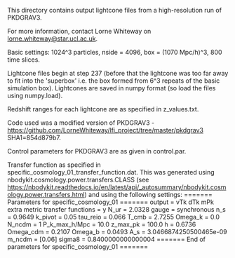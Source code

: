 This directory contains output lightcone files from a high-resolution run of PKDGRAV3.

For more information, contact Lorne Whiteway on lorne.whiteway@star.ucl.ac.uk.

Basic settings: 1024^3 particles, nside = 4096, box = (1070 Mpc/h)^3, 800 time slices.

Lightcone files begin at step 237 (before that the lightcone was too far away to fit into the 'superbox' i.e. the box formed from 6^3 repeats of the basic simulation box). Lightcones are saved in numpy format (so load the files using numpy.load).

Redshift ranges for each lightcone are as specified in z_values.txt.

Code used was a modified version of PKDGRAV3 - https://github.com/LorneWhiteway/lfi_project/tree/master/pkdgrav3 SHA1=854d879b7.

Control parameters for PKDGRAV3 are as given in control.par.

Transfer function as specified in specific_cosmology_01_transfer_function.dat. This was generated using nbodykit.cosmology.power.transfers.CLASS (see https://nbodykit.readthedocs.io/en/latest/api/_autosummary/nbodykit.cosmology.power.transfers.html) and using the following settings:
======= Parameters for specific_cosmology_01 =======
output = vTk dTk mPk
extra metric transfer functions = y
N_ur = 2.0328
gauge = synchronous
n_s = 0.9649
k_pivot = 0.05
tau_reio = 0.066
T_cmb = 2.7255
Omega_k = 0.0
N_ncdm = 1
P_k_max_h/Mpc = 10.0
z_max_pk = 100.0
h = 0.6736
Omega_cdm = 0.2107
Omega_b = 0.0493
A_s = 3.0466874250500465e-09
m_ncdm = [0.06]
sigma8 = 0.8400000000000004
======= End of parameters for specific_cosmology_01 =======

